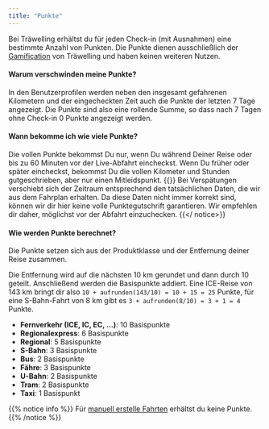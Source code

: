 ```yaml
---
title: "Punkte"
---
```


Bei Träwelling erhältst du für jeden Check-in (mit Ausnahmen) eine bestimmte Anzahl von Punkten.
Die Punkte dienen ausschließlich der [Gamification](https://de.wikipedia.org/wiki/Gamification) von Träwelling und haben
keinen weiteren Nutzen.

#### Warum verschwinden meine Punkte?

In den Benutzerprofilen werden neben den insgesamt gefahrenen Kilometern und der eingecheckten Zeit auch die Punkte der
letzten 7 Tage angezeigt.
Die Punkte sind also eine rollende Summe, so dass nach 7 Tagen ohne Check-in 0 Punkte angezeigt werden.

#### Wann bekomme ich wie viele Punkte?

Die vollen Punkte bekommst Du nur, wenn Du während Deiner Reise oder bis zu 60 Minuten vor der Live-Abfahrt eincheckst.
Wenn Du früher oder später eincheckst, bekommst Du die vollen Kilometer und Stunden gutgeschrieben, aber nur einen
Mitleidspunkt.
{{<notice warning>}}
Bei Verspätungen verschiebt sich der Zeitraum entsprechend den tatsächlichen Daten, die wir aus dem Fahrplan erhalten.
Da diese Daten nicht immer korrekt sind, können wir dir hier keine volle Punktegutschrift garantieren.
Wir empfehlen dir daher, möglichst vor der Abfahrt einzuchecken.
{{</ notice>}}

#### Wie werden Punkte berechnet?

Die Punkte setzen sich aus der Produktklasse und der Entfernung deiner Reise zusammen.

Die Entfernung wird auf die nächsten 10 km gerundet und dann durch 10 geteilt. Anschließend werden die Basispunkte
addiert.
Eine ICE-Reise von 143 km bringt dir also `10 + aufrunden(143/10) = 10 + 15 = 25` Punkte, für eine S-Bahn-Fahrt von 8 km
gibt es `3 + aufrunden(8/10) = 3 + 1 = 4` Punkte.

- **Fernverkehr (ICE, IC, EC, ...)**: 10 Basispunkte
- **Regionalexpress**: 6 Basispunkte
- **Regional**: 5 Basispunkte
- **S-Bahn**: 3 Basispunkte
- **Bus**: 2 Basispunkte
- **Fähre**: 3 Basispunkte
- **U-Bahn**: 2 Basispunkte
- **Tram**: 2 Basispunkte
- **Taxi**: 1 Basispunkt

{{% notice info %}}
Für [manuell erstelle Fahrten](/features/manual-trips) erhältst du keine Punkte.
{{% /notice %}}
